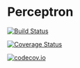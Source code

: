 # Perceptron

[![Build Status](https://travis-ci.org/davidbp/Perceptron.jl.svg?branch=master)](https://travis-ci.org/davidbp/Perceptron.jl)

[![Coverage Status](https://coveralls.io/repos/davidbp/Perceptron.jl/badge.svg?branch=master&service=github)](https://coveralls.io/github/davidbp/Perceptron.jl?branch=master)

[![codecov.io](http://codecov.io/github/davidbp/Perceptron.jl/coverage.svg?branch=master)](http://codecov.io/github/davidbp/Perceptron.jl?branch=master)

